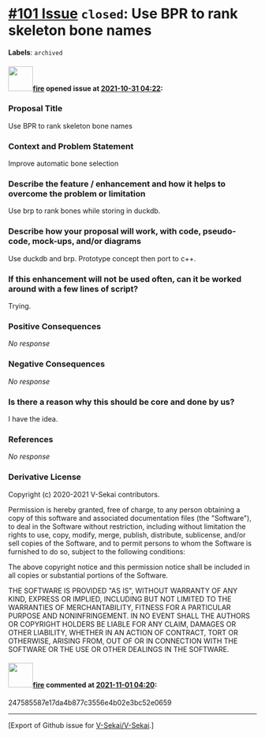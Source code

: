 # [\#101 Issue](https://github.com/V-Sekai/V-Sekai/issues/101) `closed`: Use BPR to rank skeleton bone names
**Labels**: `archived`


#### <img src="https://avatars.githubusercontent.com/u/32321?u=c2e06a3d2b49a467aa907e54aa259516440267cc&v=4" width="50">[fire](https://github.com/fire) opened issue at [2021-10-31 04:22](https://github.com/V-Sekai/V-Sekai/issues/101):

### Proposal Title

Use BPR to rank skeleton bone names

### Context and Problem Statement

Improve automatic bone selection

### Describe the feature / enhancement and how it helps to overcome the problem or limitation

Use brp to rank bones while storing in duckdb.

### Describe how your proposal will work, with code, pseudo-code, mock-ups, and/or diagrams

Use duckdb and brp. Prototype concept then port to c++.

### If this enhancement will not be used often, can it be worked around with a few lines of script?

Trying.

### Positive Consequences

_No response_

### Negative Consequences

_No response_

### Is there a reason why this should be core and done by us?

I have the idea.

### References

_No response_

### Derivative License

Copyright (c) 2020-2021 V-Sekai contributors.

Permission is hereby granted, free of charge, to any person obtaining a copy
of this software and associated documentation files (the "Software"), to deal
in the Software without restriction, including without limitation the rights
to use, copy, modify, merge, publish, distribute, sublicense, and/or sell
copies of the Software, and to permit persons to whom the Software is
furnished to do so, subject to the following conditions:

The above copyright notice and this permission notice shall be included in all
copies or substantial portions of the Software.

THE SOFTWARE IS PROVIDED "AS IS", WITHOUT WARRANTY OF ANY KIND, EXPRESS OR
IMPLIED, INCLUDING BUT NOT LIMITED TO THE WARRANTIES OF MERCHANTABILITY,
FITNESS FOR A PARTICULAR PURPOSE AND NONINFRINGEMENT. IN NO EVENT SHALL THE
AUTHORS OR COPYRIGHT HOLDERS BE LIABLE FOR ANY CLAIM, DAMAGES OR OTHER
LIABILITY, WHETHER IN AN ACTION OF CONTRACT, TORT OR OTHERWISE, ARISING FROM,
OUT OF OR IN CONNECTION WITH THE SOFTWARE OR THE USE OR OTHER DEALINGS IN THE
SOFTWARE.


#### <img src="https://avatars.githubusercontent.com/u/32321?u=c2e06a3d2b49a467aa907e54aa259516440267cc&v=4" width="50">[fire](https://github.com/fire) commented at [2021-11-01 04:20](https://github.com/V-Sekai/V-Sekai/issues/101#issuecomment-955916469):

247585587e17da4b877c3556e4b02e3bc52e0659


-------------------------------------------------------------------------------



[Export of Github issue for [V-Sekai/V-Sekai](https://github.com/V-Sekai/V-Sekai).]
